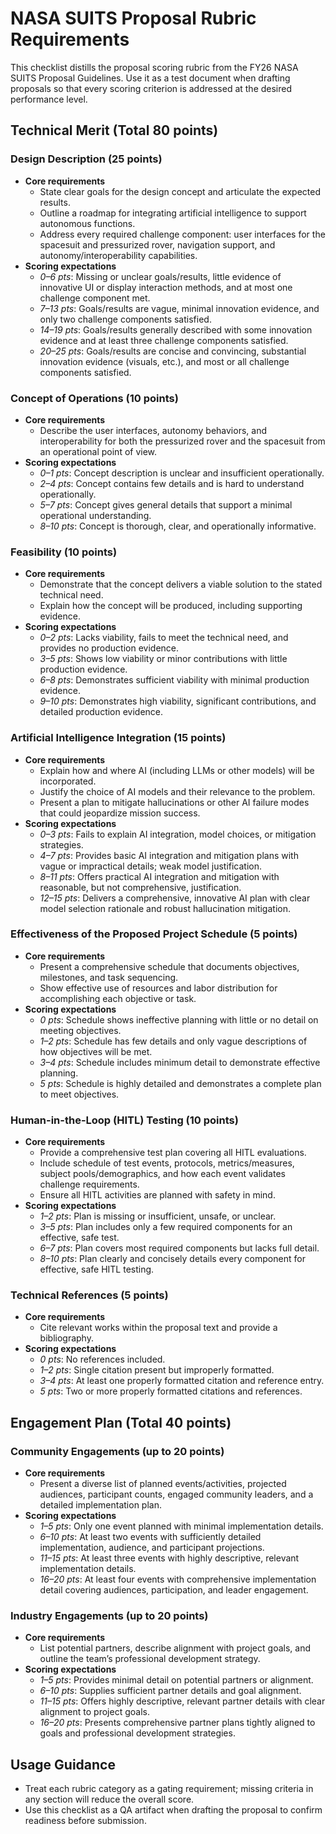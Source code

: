 # NASA SUITS Proposal Rubric Requirements

This checklist distills the proposal scoring rubric from the FY26 NASA SUITS Proposal Guidelines. Use it as a test document when drafting proposals so that every scoring criterion is addressed at the desired performance level.

## Technical Merit (Total 80 points)

### Design Description (25 points)
- **Core requirements**
  - State clear goals for the design concept and articulate the expected results.
  - Outline a roadmap for integrating artificial intelligence to support autonomous functions.
  - Address every required challenge component: user interfaces for the spacesuit and pressurized rover, navigation support, and autonomy/interoperability capabilities.
- **Scoring expectations**
  - *0–6 pts*: Missing or unclear goals/results, little evidence of innovative UI or display interaction methods, and at most one challenge component met.
  - *7–13 pts*: Goals/results are vague, minimal innovation evidence, and only two challenge components satisfied.
  - *14–19 pts*: Goals/results generally described with some innovation evidence and at least three challenge components satisfied.
  - *20–25 pts*: Goals/results are concise and convincing, substantial innovation evidence (visuals, etc.), and most or all challenge components satisfied.

### Concept of Operations (10 points)
- **Core requirements**
  - Describe the user interfaces, autonomy behaviors, and interoperability for both the pressurized rover and the spacesuit from an operational point of view.
- **Scoring expectations**
  - *0–1 pts*: Concept description is unclear and insufficient operationally.
  - *2–4 pts*: Concept contains few details and is hard to understand operationally.
  - *5–7 pts*: Concept gives general details that support a minimal operational understanding.
  - *8–10 pts*: Concept is thorough, clear, and operationally informative.

### Feasibility (10 points)
- **Core requirements**
  - Demonstrate that the concept delivers a viable solution to the stated technical need.
  - Explain how the concept will be produced, including supporting evidence.
- **Scoring expectations**
  - *0–2 pts*: Lacks viability, fails to meet the technical need, and provides no production evidence.
  - *3–5 pts*: Shows low viability or minor contributions with little production evidence.
  - *6–8 pts*: Demonstrates sufficient viability with minimal production evidence.
  - *9–10 pts*: Demonstrates high viability, significant contributions, and detailed production evidence.

### Artificial Intelligence Integration (15 points)
- **Core requirements**
  - Explain how and where AI (including LLMs or other models) will be incorporated.
  - Justify the choice of AI models and their relevance to the problem.
  - Present a plan to mitigate hallucinations or other AI failure modes that could jeopardize mission success.
- **Scoring expectations**
  - *0–3 pts*: Fails to explain AI integration, model choices, or mitigation strategies.
  - *4–7 pts*: Provides basic AI integration and mitigation plans with vague or impractical details; weak model justification.
  - *8–11 pts*: Offers practical AI integration and mitigation with reasonable, but not comprehensive, justification.
  - *12–15 pts*: Delivers a comprehensive, innovative AI plan with clear model selection rationale and robust hallucination mitigation.

### Effectiveness of the Proposed Project Schedule (5 points)
- **Core requirements**
  - Present a comprehensive schedule that documents objectives, milestones, and task sequencing.
  - Show effective use of resources and labor distribution for accomplishing each objective or task.
- **Scoring expectations**
  - *0 pts*: Schedule shows ineffective planning with little or no detail on meeting objectives.
  - *1–2 pts*: Schedule has few details and only vague descriptions of how objectives will be met.
  - *3–4 pts*: Schedule includes minimum detail to demonstrate effective planning.
  - *5 pts*: Schedule is highly detailed and demonstrates a complete plan to meet objectives.

### Human-in-the-Loop (HITL) Testing (10 points)
- **Core requirements**
  - Provide a comprehensive test plan covering all HITL evaluations.
  - Include schedule of test events, protocols, metrics/measures, subject pools/demographics, and how each event validates challenge requirements.
  - Ensure all HITL activities are planned with safety in mind.
- **Scoring expectations**
  - *1–2 pts*: Plan is missing or insufficient, unsafe, or unclear.
  - *3–5 pts*: Plan includes only a few required components for an effective, safe test.
  - *6–7 pts*: Plan covers most required components but lacks full detail.
  - *8–10 pts*: Plan clearly and concisely details every component for effective, safe HITL testing.

### Technical References (5 points)
- **Core requirements**
  - Cite relevant works within the proposal text and provide a bibliography.
- **Scoring expectations**
  - *0 pts*: No references included.
  - *1–2 pts*: Single citation present but improperly formatted.
  - *3–4 pts*: At least one properly formatted citation and reference entry.
  - *5 pts*: Two or more properly formatted citations and references.

## Engagement Plan (Total 40 points)

### Community Engagements (up to 20 points)
- **Core requirements**
  - Present a diverse list of planned events/activities, projected audiences, participant counts, engaged community leaders, and a detailed implementation plan.
- **Scoring expectations**
  - *1–5 pts*: Only one event planned with minimal implementation details.
  - *6–10 pts*: At least two events with sufficiently detailed implementation, audience, and participant projections.
  - *11–15 pts*: At least three events with highly descriptive, relevant implementation details.
  - *16–20 pts*: At least four events with comprehensive implementation detail covering audiences, participation, and leader engagement.

### Industry Engagements (up to 20 points)
- **Core requirements**
  - List potential partners, describe alignment with project goals, and outline the team’s professional development strategy.
- **Scoring expectations**
  - *1–5 pts*: Provides minimal detail on potential partners or alignment.
  - *6–10 pts*: Supplies sufficient partner details and goal alignment.
  - *11–15 pts*: Offers highly descriptive, relevant partner details with clear alignment to project goals.
  - *16–20 pts*: Presents comprehensive partner plans tightly aligned to goals and professional development strategies.

## Usage Guidance
- Treat each rubric category as a gating requirement; missing criteria in any section will reduce the overall score.
- Use this checklist as a QA artifact when drafting the proposal to confirm readiness before submission.
